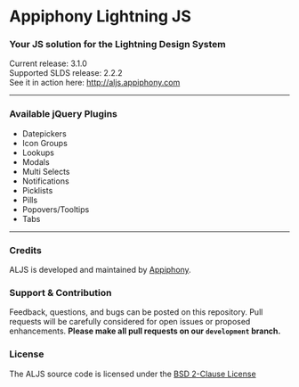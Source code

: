 # Appiphony Lightning JS
### Your JS solution for the Lightning Design System
Current release: 3.1.0  
Supported SLDS release: 2.2.2  
See it in action here: <a href="http://aljs.appiphony.com" target="_blank">http://aljs.appiphony.com</a>

---

### Available jQuery Plugins
* Datepickers
* Icon Groups
* Lookups
* Modals
* Multi Selects
* Notifications
* Picklists
* Pills
* Popovers/Tooltips
* Tabs

---

### Credits
ALJS is developed and maintained by <a href="http://appiphony.com" target="_blank">Appiphony</a>.

### Support & Contribution
Feedback, questions, and bugs can be posted on this repository. Pull requests will be carefully considered for open issues or proposed enhancements. **Please make all pull requests on our `development` branch.**

### License
The ALJS source code is licensed under the <a href="http://opensource.org/licenses/BSD-2-Clause" target="_blank">BSD 2-Clause License</a>